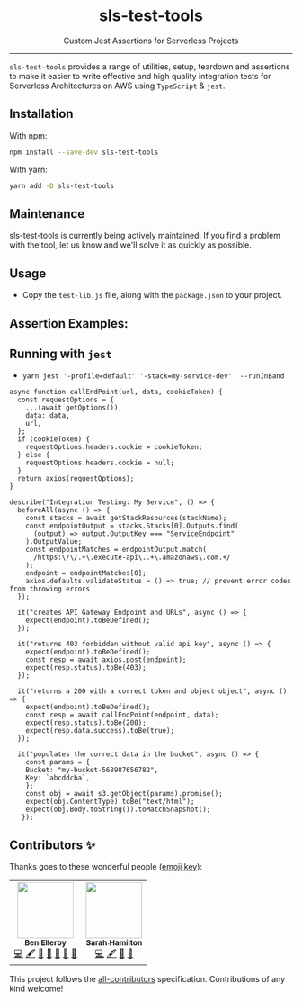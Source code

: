 <div align="center">
  <h1>sls-test-tools</h1>


  Custom Jest Assertions for Serverless Projects
</div>

<hr />

`sls-test-tools` provides a range of utilities, setup, teardown and assertions to make it easier to write effective and high quality integration tests for Serverless Architectures on AWS using `TypeScript` & `jest`.


## Installation

With npm:
```sh
npm install --save-dev sls-test-tools
```

With yarn:
```sh
yarn add -D sls-test-tools
```

## Maintenance

sls-test-tools is currently being actively maintained. If you find a problem with the tool, let us know and we'll solve it as quickly as possible.
## Usage

- Copy the `test-lib.js` file, along with the `package.json` to your project.

## Assertion Examples:

## Running with `jest`

- `yarn jest '-profile=default' '-stack=my-service-dev'  --runInBand`


```
async function callEndPoint(url, data, cookieToken) {
  const requestOptions = {
    ...(await getOptions()),
    data: data,
    url,
  };
  if (cookieToken) {
    requestOptions.headers.cookie = cookieToken;
  } else {
    requestOptions.headers.cookie = null;
  }
  return axios(requestOptions);
}

describe("Integration Testing: My Service", () => {
  beforeAll(async () => {
    const stacks = await getStackResources(stackName);
    const endpointOutput = stacks.Stacks[0].Outputs.find(
      (output) => output.OutputKey === "ServiceEndpoint"
    ).OutputValue;
    const endpointMatches = endpointOutput.match(
      /https:\/\/.+\.execute-api\..+\.amazonaws\.com.+/
    );
    endpoint = endpointMatches[0];
    axios.defaults.validateStatus = () => true; // prevent error codes from throwing errors
  });

  it("creates API Gateway Endpoint and URLs", async () => {
    expect(endpoint).toBeDefined();
  });

  it("returns 403 forbidden without valid api key", async () => {
    expect(endpoint).toBeDefined();
    const resp = await axios.post(endpoint);
    expect(resp.status).toBe(403);
  });

  it("returns a 200 with a correct token and object object", async () => {
    expect(endpoint).toBeDefined();
    const resp = await callEndPoint(endpoint, data);
    expect(resp.status).toBe(200);
    expect(resp.data.success).toBe(true);
  });

  it("populates the correct data in the bucket", async () => {
    const params = {
    Bucket: "my-bucket-568987656782",
    Key: `abcddcba`,
    };
    const obj = await s3.getObject(params).promise();
    expect(obj.ContentType).toBe("text/html");
    expect(obj.Body.toString()).toMatchSnapshot();
   });

```

## Contributors ✨

Thanks goes to these wonderful people ([emoji key](https://allcontributors.org/docs/en/emoji-key)):

<!-- ALL-CONTRIBUTORS-LIST:START - Do not remove or modify this section -->
<!-- prettier-ignore-start -->
<!-- markdownlint-disable -->
<table>
  <tr>
    <td align="center"><a href="https://medium.com/serverless-transformation"><img src="https://avatars1.githubusercontent.com/u/11080984?v=4" width="100px;" alt=""/><br /><sub><b>Ben Ellerby</b></sub></a><br /><a href="https://github.com/BenEllerby/sls-test-tools/commits?author=BenEllerby" title="Code">💻</a> <a href="#content-BenEllerby" title="Content">🖋</a> <a href="https://github.com/BenEllerby/sls-test-tools/commits?author=BenEllerby" title="Documentation">📖</a> <a href="#ideas-BenEllerby" title="Ideas, Planning, & Feedback">🤔</a> <a href="#design-BenEllerby" title="Design">🎨</a> <a href="#talk-BenEllerby" title="Talks">📢</a> <a href="https://github.com/BenEllerby/sls-test-tools/pulls?q=is%3Apr+reviewed-by%3ABenEllerby" title="Reviewed Pull Requests">👀</a></td>
    <td align="center"><a href="https://medium.com/serverless-transformation"><img src="https://avatars.githubusercontent.com/hamilton-s" width="100px;" alt=""/><br /><sub><b>Sarah Hamilton</b></sub></a><br /><a href="https://github.com/BenEllerby/sls-test-tools/commits?author=hamilton-s" title="Code">💻</a> <a href="#content-hamilton-s" title="Content">🖋</a> <a href="https://github.com/BenEllerby/sls-test-tools/commits?author=hamilton-s" title="Documentation">📖</a> <a href="#ideas-hamilton-s" title="Ideas, Planning, & Feedback">🤔</a></td>

  </tr>
</table>

<!-- markdownlint-enable -->
<!-- prettier-ignore-end -->

<!-- ALL-CONTRIBUTORS-LIST:END -->

This project follows the [all-contributors](https://github.com/all-contributors/all-contributors) specification. Contributions of any kind welcome!
